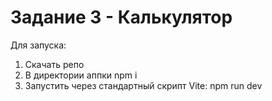 # Задание 3 - Калькулятор

Для запуска:

1. Скачать репо
2. В директории аппки npm i
3. Запустить через стандартный скрипт Vite: npm run dev
